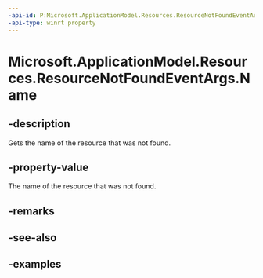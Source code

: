 ```yaml
---
-api-id: P:Microsoft.ApplicationModel.Resources.ResourceNotFoundEventArgs.Name
-api-type: winrt property
---
```


# Microsoft.ApplicationModel.Resources.ResourceNotFoundEventArgs.Name

<!--
public string Name { get; }
-->


## -description

Gets the name of the resource that was not found.

## -property-value

The name of the resource that was not found.

## -remarks

## -see-also

## -examples


